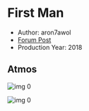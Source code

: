 # First Man

* Author: aron7awol
* [Forum Post](https://www.avsforum.com/threads/bass-eq-for-filtered-movies.2995212/post-57313516)
* Production Year: 2018

## Atmos

![img 0](https://i.imgur.com/P2TGZz2.jpg)

![img 0](https://i.imgur.com/tuInWYW.png)

